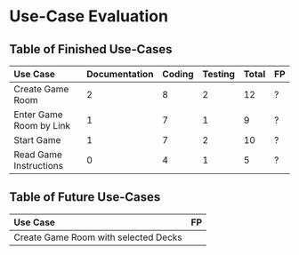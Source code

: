 # Use-Case Evaluation

## Table of Finished Use-Cases

| Use Case                | Documentation | Coding | Testing | Total | FP |
|:------------------------|:--------------|:-------|:--------|:------|:---|
| Create Game Room        | 2             | 8      | 2       | 12    | ?  |
| Enter Game Room by Link | 1             | 7      | 1       | 9     | ?  |
| Start Game              | 1             | 7      | 2       | 10    | ?  |
| Read Game Instructions  | 0             | 4      | 1       | 5     | ?  |


## Table of Future Use-Cases

| Use Case                             | FP |
|:-------------------------------------|:---|
| Create Game Room with selected Decks |    |

